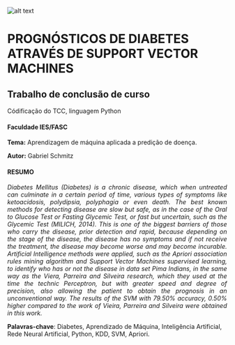 ![alt text](http://www.ies.edu.br/assets/img/logo.png)

# PROGNÓSTICOS DE DIABETES ATRAVÉS DE SUPPORT VECTOR MACHINES

## Trabalho de conclusão de curso
Códificação do TCC, linguagem Python


#### Faculdade IES/FASC

**Tema:** Aprendizagem de máquina aplicada a predição de doença.

**Autor:** Gabriel Schmitz

#### RESUMO

<p align="justify">
  <i>
Diabetes Mellitus (Diabetes) is a chronic disease, which when
untreated can culminate in a certain period of time, various types of
symptoms like ketoacidosis, polydipsia, polyphagia or even death. The
best known methods for detecting disease are slow but safe, as in the
case of the Oral to Glucose Test or Fasting Glycemic Test, or fast but
uncertain, such as the Glycemic Test (MILICH, 2014).
This is one of the biggest barriers of those who carry the
disease, prior detection and rapid, because depending on the stage of the
disease, the disease has no symptoms and if not receive the treatment,
the disease may become worse and may become incurable.
Artificial Intelligence methods were applied, such as the Apriori
association rules mining algorithm and Support Vector Machines
supervised learning, to identify who has or not the disease in data set
Pima Indians, in the same way as the Viera, Parreira and Silveira
research, which they used at the time the technic Perceptron, but with
greater speed and degree of precision, also allowing the patient to obtain
the prognosis in an unconventional way.
The results of the SVM with 79.50% accuracy, 0.50% higher
compared to the work of Vieira, Parreira and Silveira were obtained in
this work.
  </i>
</p>

**Palavras-chave**: Diabetes, Aprendizado de Máquina, Inteligência
Artificial, Rede Neural Artificial, Python, KDD, SVM, Apriori.
